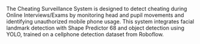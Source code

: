 The Cheating Surveillance System is designed to detect cheating during Online Interviews/Exams by monitoring head and pupil movements and identifying unauthorized mobile phone usage. This system integrates facial landmark detection with Shape Predictor 68 and object detection using YOLO, trained on a cellphone detection dataset from Roboflow.
